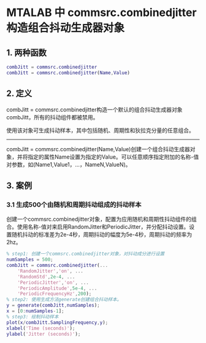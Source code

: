 # MTALAB 中 commsrc.combinedjitter 构造组合抖动生成器对象
## 1. 两种函数
```MATLAB
combJitt = commsrc.combinedjitter
combJitt = commsrc.combinedjitter(Name,Value)
```
## 2. 定义
combJitt = commsrc.combinedjitter构造一个默认的组合抖动生成器对象combJitt，所有的抖动组件都被禁用。

使用该对象可生成抖动样本，其中包括随机、周期性和狄拉克分量的任意组合。

---
combJitt = commsrc.combinedjitter(Name,Value)创建一个组合抖动生成器对象，并将指定的属性Name设置为指定的Value。可以任意顺序指定附加的名称-值对参数，如(Name1,Value1，…，NameN,ValueN)。

## 3. 案例
### 3.1 生成500个由随机和周期抖动组成的抖动样本
创建一个commsrc.combinedjitter对象，配置为应用随机和周期性抖动组件的组合。使用名称-值对来启用RandomJitter和PeriodicJitter，并分配抖动设置。设置随机抖动的标准差为2e-4秒，周期抖动的幅度为5e-4秒，周期抖动的频率为2hz。
```MATLAB
% step1: 创建一个commsrc.combinedjitter对象，对抖动成分进行设置
numSamples = 500;
combJitt = commsrc.combinedjitter(...
    'RandomJitter','on', ...
    'RandomStd',2e-4, ...
    'PeriodicJitter','on', ...
    'PeriodicAmplitude',5e-4, ...
    'PeriodicFrequencyHz',200);  
% step2: 使用生成方法generate创建组合抖动样本。
y = generate(combJitt,numSamples);
x = [0:numSamples-1];
% step3: 绘制抖动样本
plot(x/combJitt.SamplingFrequency,y);
xlabel('Time (seconds)');
ylabel('Jitter (seconds)');
```

